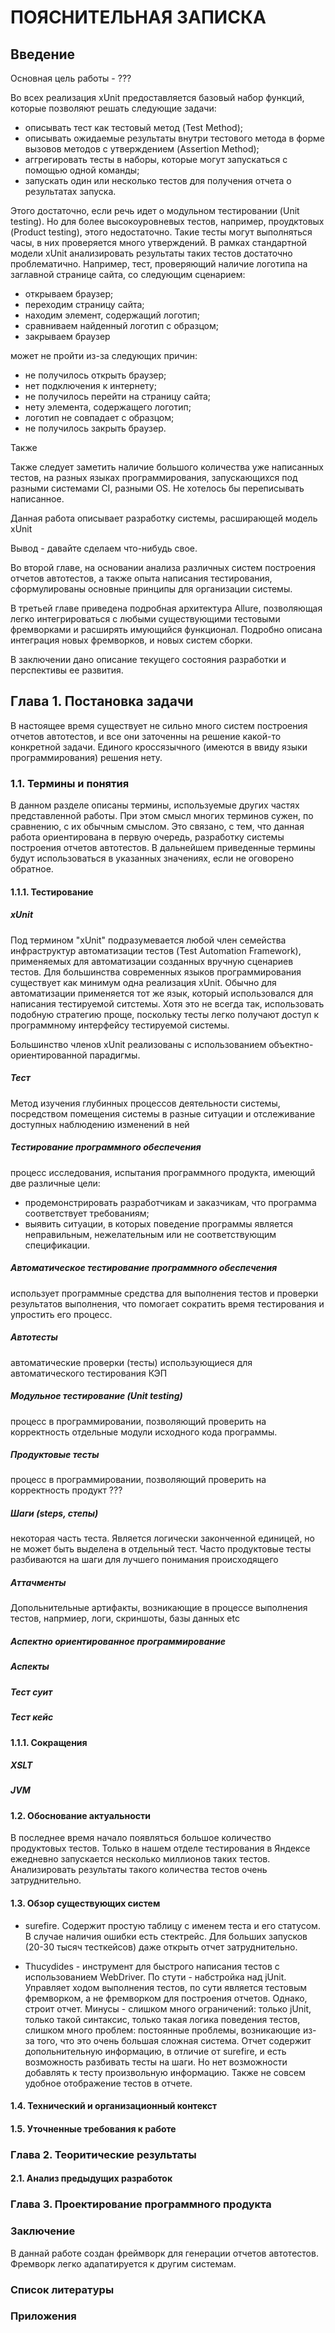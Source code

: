 # ПОЯСНИТЕЛЬНАЯ ЗАПИСКА

## Введение

Основная цель работы - ???

Во всех реализация xUnit предоставляется базовый набор функций, которые позволяют решать следующие задачи:

* описывать тест как тестовый метод (Test Method);
* описывать ожидаемые результаты внутри тестового метода в форме вызовов методов с утверждением (Assertion Method);
* аггрегировать тесты в наборы, которые могут запускаться с помощью одной команды;
* запускать один или несколько тестов для получения отчета о результатах запуска.

Этого достаточно, если речь идет о модульном тестировании (Unit testing). Но для более высокоуровневых тестов, например, проудктовых (Product testing), этого недостаточно. Такие тесты могут выполняться часы, в них проверяется много утверждений. В рамках стандартной модели xUnit анализировать результаты таких тестов достаточно проблематично. Например, тест, проверяющий наличие логотипа на заглавной странице сайта, со следующим сценарием:

* открываем браузер;
* переходим страницу сайта;
* находим элемент, содержащий логотип;
* сравниваем найденный логотип с образцом;
* закрываем браузер

может не пройти из-за следующих причин:

* не получилось открыть браузер;
* нет подключения к интернету;
* не получилось перейти на страницу сайта;
* нету элемента, содержащего логотип;
* логотип не совпадает с образцом;
* не получилось закрыть браузер.

Также 

Также следует заметить наличие большого количества уже написанных тестов, на разных языках программирования, запускающихся под разными системами CI, разными OS. Не хотелось бы переписывать написанное.



Данная работа описывает разработку системы, расширающей модель xUnit


Вывод - давайте сделаем что-нибудь свое.

Во второй главе, на основании анализа различных систем построения отчетов автотестов, а также опыта написания тестирования, сформулированы основные принципы для организации системы. 

В третьей главе приведена подробная архитектура Allure, позволяющая легко интегрироваться с любыми существующими
тестовыми фремворками и расширять имующийся функционал. Подробно описана интеграция новых фремворков, и новых систем сборки.

В заключении дано описание текущего состояния разработки и перспективы
ее развития.

## Глава 1. Постановка задачи

В настоящее время существует не сильно много систем построения отчетов автотестов, и все они заточенны на решение какой-то конкретной задачи. Единого кроссязычного (имеются в ввиду языки программирования) решения нету.

### 1.1. Термины и понятия

В данном разделе описаны термины, используемые других частях представленной работы. При этом смысл многих 
терминов сужен, по сравнению, с их обычным смыслом. Это связано, с тем, что данная работа ориентирована в
первую очередь, разработку системы построения отчетов автотестов. В дальнейшем приведенные термины будут использоваться в указанных значениях, если не оговорено обратное.

#### 1.1.1. Тестирование

##### xUnit 
Под термином "xUnit" подразумевается любой член семейства инфраструктур автоматизации тестов (Test Automation Framework), применяемых для автоматизации созданных вручную сценариев тестов. Для большинства современных языков программирования существует как минимум одна реализация xUnit. Обычно для автоматизации применяется тот же язык, который использовался для написания тестируемой ситстемы. Хотя это не всегда так, использовать подобную стратегию проще, поскольку тесты легко получают доступ к программному интерфейсу тестируемой системы.

Большинство членов xUnit реализованы с использованием объектно-ориентированной парадигмы.

##### Тест 

Метод изучения глубинных процессов деятельности системы, посредством помещения системы в разные ситуации и отслеживание доступных наблюдению изменений в ней

##### Тестирование программного обеспечения

процесс исследования, испытания программного продукта, имеющий две различные цели:

* продемонстрировать разработчикам и заказчикам, что программа соответствует требованиям;
* выявить ситуации, в которых поведение программы является неправильным, нежелательным или не соответствующим спецификации.

##### Автоматическое тестирование программного обеспечения

использует программные средства для выполнения тестов и проверки результатов выполнения, что помогает сократить время тестирования и упростить его процесс.

##### Автотесты

автоматические проверки (тесты) использующиеся для автоматического тестирования КЭП

##### Модульное тестирование (Unit testing)

процесс в программировании, позволяющий проверить на корректность отдельные модули исходного кода программы.

##### Продуктовые тесты

процесс в программировании, позволяющий проверить на корректность продукт ???

##### Шаги (steps, степы)

некоторая часть теста. Является логически законченной единицей, но не может быть выделена в отдельный тест. Часто продуктовые тесты разбиваются на шаги для лучшего понимания происходящего

##### Аттачменты

Допольнительные артифакты, возникающие в процессе выполнения тестов, напрмиер, логи, скриншоты, базы данных etc

##### Аспектно ориентированное программирование

##### Аспекты

##### Тест суит

##### Тест кейс

#### 1.1.1. Сокращения

##### XSLT

##### JVM

#### 1.2. Обоснование актуальности

В последнее время начало появляться большое количество продуктовых тестов. Только в нашем отделе тестирования в Яндексе ежедневно запускается несколько миллионов таких тестов. Анализировать результаты такого количества тестов очень затруднительно. 

#### 1.3. Обзор существующих систем

* surefire. Содержит простую таблицу с именем теста и его статусом. В случае наличия ошибки есть стектрейс. Для больших запусков (20-30 тысяч тесткейсов) даже открыть отчет затруднительно.

* Thucydides - инструмент для быстрого написания тестов с использованием WebDriver. По стути - набстройка над jUnit. Управляет ходом выполнения тестов, по сути является тестовым фремворком, а не фремворком для построения отчетов. Однако, строит отчет. Минусы - слишком много ограничений: только jUnit, только такой синтаксис, только такая логика поведения тестов, слишком много проблем: постоянные проблемы, возникающие из-за того, что это очень большая сложная система. Отчет содержит допольнительную информацию, в отличие от surefire, и есть возможность разбивать тесты на шаги. Но нет возможности добавлять к тесту произвольную информацию. Также не совсем удобное отображение тестов в отчете.

#### 1.4. Технический и организационный контекст

#### 1.5. Уточненные требования к работе

### Глава 2. Теоритические результаты

#### 2.1. Анализ предыдущих разработок

### Глава 3. Проектирование программного продукта

### Заключение

В даннай работе создан фреймворк для генерации отчетов автотестов. Фремворк легко адапатируется к другим системам.

### Список литературы

### Приложения
